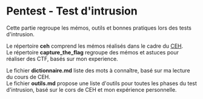 # Pentest - Test d'intrusion

Cette partie regroupe les mémos, outils et bonnes pratiques lors des tests d'intrusion.  

Le répertoire **ceh** comprend les mémos réalisés dans le cadre du [CEH](https://www.eccouncil.org/programs/certified-ethical-hacker-ceh).  
Le répertoire **capture_the_flag** regroupe des mémos et astuces pour réaliser des CTF, basés sur mon experience.  

Le fichier **dictionnaire.md** liste des mots à connaître, basé sur ma lecture du cours de CEH.  
Le fichier **outils.md** propose une liste d'outils pour toutes les phases du test d'intrusion, basé sur le cors de CEH et mon expérience personnelle.